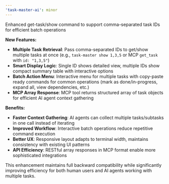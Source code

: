 ```yaml
---
'task-master-ai': minor
---
```


Enhanced get-task/show command to support comma-separated task IDs for efficient batch operations

**New Features:**
- **Multiple Task Retrieval**: Pass comma-separated IDs to get/show multiple tasks at once (e.g., `task-master show 1,3,5` or MCP `get_task` with `id: "1,3,5"`)
- **Smart Display Logic**: Single ID shows detailed view, multiple IDs show compact summary table with interactive options
- **Batch Action Menu**: Interactive menu for multiple tasks with copy-paste ready commands for common operations (mark as done/in-progress, expand all, view dependencies, etc.)
- **MCP Array Response**: MCP tool returns structured array of task objects for efficient AI agent context gathering

**Benefits:**
- **Faster Context Gathering**: AI agents can collect multiple tasks/subtasks in one call instead of iterating
- **Improved Workflow**: Interactive batch operations reduce repetitive command execution
- **Better UX**: Responsive layout adapts to terminal width, maintains consistency with existing UI patterns
- **API Efficiency**: RESTful array responses in MCP format enable more sophisticated integrations

This enhancement maintains full backward compatibility while significantly improving efficiency for both human users and AI agents working with multiple tasks.


